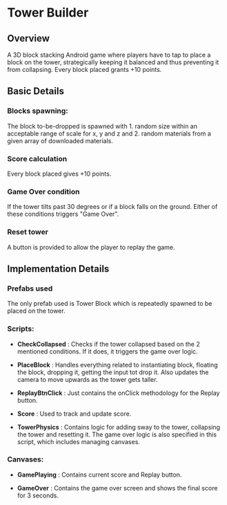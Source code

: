 # Tower Builder

## Overview
A 3D block stacking Android game where players have to tap to place a block on the tower, strategically keeping it balanced and thus preventing it from collapsing. Every block placed grants +10 points.

## Basic Details
### Blocks spawning:
The block to-be-dropped is spawned with 1. random size within an acceptable range of scale for x, y and z and 2. random materials from a given array of downloaded materials.

### Score calculation
Every block placed gives +10 points.

### Game Over condition
If the tower tilts past 30 degrees or if a block falls on the ground. Either of these conditions triggers "Game Over".

### Reset tower
A button is provided to allow the player to replay the game.

## Implementation Details
### Prefabs used
The only prefab used is Tower Block which is repeatedly spawned to be placed on the tower. 

### Scripts:
- **CheckCollapsed** : Checks if the tower collapsed based on the 2 mentioned conditions. If it does, it triggers the game over logic.

- **PlaceBlock** : Handles everything related to instantiating block, floating the block, dropping it, getting the input tot drop it. Also updates the camera to move upwards as the tower gets taller.

- **ReplayBtnClick** : Just contains the onClick methodology for the Replay button.

- **Score** : Used to track and update score.

- **TowerPhysics** : Contains logic for adding sway to the tower, collapsing the tower and resetting it. The game over logic is also specified in this script, which includes managing canvases.

### Canvases:
- **GamePlaying** : Contains current score and Replay button.

- **GameOver** : Contains the game over screen and shows the final score for 3 seconds.

